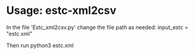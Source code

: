 # Usage: estc-xml2csv

In the file 'Estc_xml2csv.py' change the file path as needed:
input_estc = "estc.xml"

Then run
python3 estc.xml

